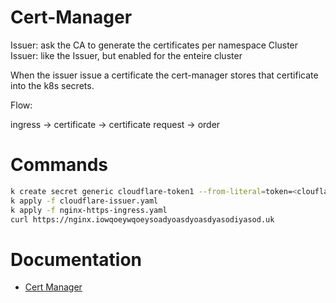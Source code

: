 # Cert-Manager

Issuer: ask the CA to generate the certificates per namespace
Cluster Issuer: like the Issuer, but enabled for the enteire cluster

When the issuer issue a certificate the cert-manager stores that certificate into the k8s secrets.

Flow:

ingress -> certificate -> certificate request -> order

# Commands

```bash
k create secret generic cloudflare-token1 --from-literal=token=<clouflare-api-token>
k apply -f cloudflare-issuer.yaml
k apply -f nginx-https-ingress.yaml
curl https://nginx.iowqoeywqoeysoadyoasdyoasdyasodiyasod.uk
```

# Documentation

- [Cert Manager](https://cert-manager.io/)
